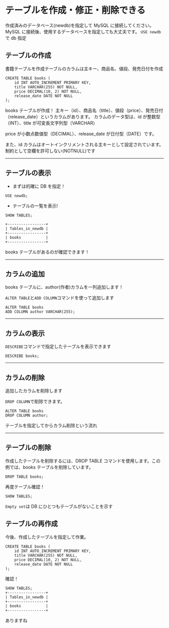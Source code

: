 # テーブルを作成・修正・削除できる

作成済みのデータベース(newdb)を指定して MySQL に接続してください。MySQL に接続後、使用するデータベースを指定しても大丈夫です。
`USE newdb`で db 指定

## テーブルの作成

書籍テーブルを作成テーブルのカラムは主キー、商品名、値段、発売日付を作成

```:sql
CREATE TABLE books (
    id INT AUTO_INCREMENT PRIMARY KEY,
    title VARCHAR(255) NOT NULL,
    price DECIMAL(10, 2) NOT NULL,
    release_date DATE NOT NULL
);
```

books テーブルが作成！
主キー（id）、商品名（title）、値段（price）、発売日付（release_date）というカラムがあります。
カラムのデータ型は、id が整数型（INT）、title が可変長文字列型（VARCHAR）

price が小数点数値型（DECIMAL）、release_date が日付型（DATE）です。

また、id カラムはオートインクリメントされる主キーとして設定されています。
制約として空欄を許可しない(NOTNULL)です

---

## テーブルの表示

- まずは的確に DB を指定！

```:sql
USE newdb;
```

- テーブルの一覧を表示!

```:sql
SHOW TABLES;
```

```:sql
+-----------------+
| Tables_in_newdb |
+-----------------+
| books           |
+-----------------+
```

books テーブルがあるのが確認できます！

---

## カラムの追加

books テーブルに、author(作者)カラムを一列追加します！

`ALTER TABLE`と`ADD COLUMN`コマンドを使って追加します

```:sql
ALTER TABLE books
ADD COLUMN author VARCHAR(255);
```

---

## カラムの表示

`DESCRIBE`コマンドで指定したテーブルを表示できます

```:sql
DESCRIBE books;
```

---

## カラムの削除

追加したカラムを削除します

`DROP COLUMN`で削除できます。

```:sql
ALTER TABLE books
DROP COLUMN author;
```

テーブルを指定してからカラム削除という流れ

---

## テーブルの削除

作成したテーブルを削除するには、DROP TABLE コマンドを使用します。この例では、books テーブルを削除しています。

```:sql
DROP TABLE books;
```

再度テーブル確認！

```:sql
SHOW TABLES;
```

`Empty set`は DB にひとつもテーブルがないことを示す

## テーブルの再作成

今後、作成したテーブルを指定して作業。

```:sql
CREATE TABLE books (
    id INT AUTO_INCREMENT PRIMARY KEY,
    title VARCHAR(255) NOT NULL,
    price DECIMAL(10, 2) NOT NULL,
    release_date DATE NOT NULL
);
```

確認！

```:sql
SHOW TABLES;
+-----------------+
| Tables_in_newdb |
+-----------------+
| books           |
+-----------------+
```

ありますね
